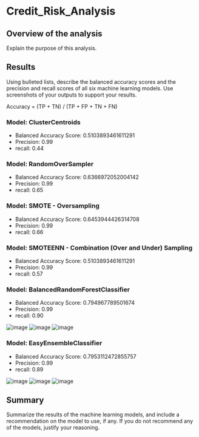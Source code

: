 # Credit_Risk_Analysis


## Overview of the analysis
Explain the purpose of this analysis.

## Results
Using bulleted lists, describe the balanced accuracy scores and the precision and recall scores of all six machine learning models. Use screenshots of your outputs to support your results.

Accuracy = (TP + TN) / (TP + FP + TN + FN)


### Model: ClusterCentroids
- Balanced Accuracy Score: 0.5103893461611291
- Precision: 0.99
- recall: 0.44

### Model: RandomOverSampler
- Balanced Accuracy Score: 0.6366972052004142
- Precision: 0.99
- recall: 0.65

### Model: SMOTE - Oversampling
- Balanced Accuracy Score: 0.6453944426314708
- Precision: 0.99
- recall: 0.66

### Model: SMOTEENN - Combination (Over and Under) Sampling
- Balanced Accuracy Score: 0.5103893461611291
- Precision: 0.99
- recall: 0.57

### Model: BalancedRandomForestClassifier
- Balanced Accuracy Score: 0.794967789501674
- Precision: 0.99
- recall: 0.90

![image](https://user-images.githubusercontent.com/107438816/196523939-e3a5471d-72a8-48fa-b34e-dca11c2fa98e.png)
![image](https://user-images.githubusercontent.com/107438816/196524131-f640ddc5-29ef-47ef-be97-0b69f819322c.png)
![image](https://user-images.githubusercontent.com/107438816/196524586-c1a20742-e4b1-4721-88aa-a78f8204f883.png)




### Model: EasyEnsembleClassifier
- Balanced Accuracy Score: 0.7953112472855757
- Precision: 0.99
- recall: 0.89

![image](https://user-images.githubusercontent.com/107438816/196524268-749a2032-2f87-4aaa-b230-eeb071c06eb4.png)
![image](https://user-images.githubusercontent.com/107438816/196524341-28105d50-9a37-47d9-a4d0-ff2b5955351a.png)
![image](https://user-images.githubusercontent.com/107438816/196524417-5ef17d5a-bbc6-48e3-9e7a-400ed507b5e2.png)



## Summary
Summarize the results of the machine learning models, and include a recommendation on the model to use, if any. If you do not recommend any of the models, justify your reasoning.
